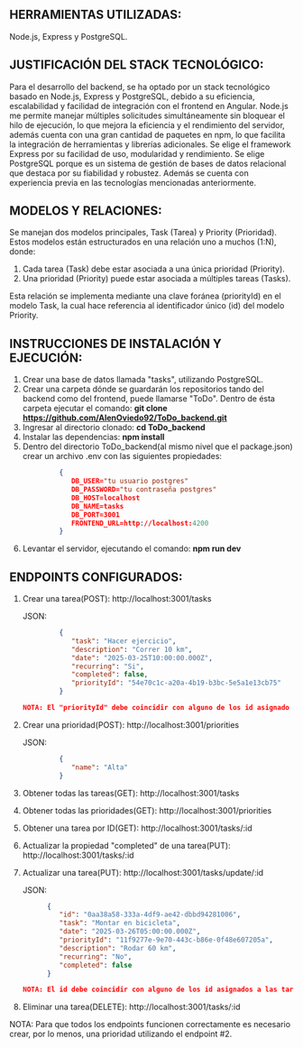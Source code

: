## **HERRAMIENTAS UTILIZADAS:**

Node.js, Express y PostgreSQL.

## **JUSTIFICACIÓN DEL STACK TECNOLÓGICO:**

Para el desarrollo del backend, se ha optado por un stack tecnológico basado en Node.js, Express y PostgreSQL, debido a su eficiencia, escalabilidad y facilidad de integración con el frontend en Angular. Node.js me permite manejar múltiples solicitudes simultáneamente sin bloquear el hilo de ejecución, lo que mejora la eficiencia y el rendimiento del servidor, además cuenta con una gran cantidad de paquetes en npm, lo que facilita la integración de herramientas y librerías adicionales. Se elige el framework Express por su facilidad de uso, modularidad y rendimiento. Se elige PostgreSQL porque es un sistema de gestión de bases de datos relacional que destaca por su fiabilidad y robustez. Además se cuenta con experiencia previa en las tecnologías mencionadas anteriormente.

## **MODELOS Y RELACIONES:**

Se manejan dos modelos principales, Task (Tarea) y Priority (Prioridad). Estos modelos están estructurados en una relación uno a muchos (1:N), donde:

1. Cada tarea (Task) debe estar asociada a una única prioridad (Priority).
2. Una prioridad (Priority) puede estar asociada a múltiples tareas (Tasks).
   
Esta relación se implementa mediante una clave foránea (priorityId) en el modelo Task, la cual hace referencia al identificador único (id) del modelo Priority.

## **INSTRUCCIONES DE INSTALACIÓN Y EJECUCIÓN:**

1. Crear una base de datos llamada "tasks", utilizando PostgreSQL.
2. Crear una carpeta dónde se guardarán los repositorios tando del backend como del frontend, puede llamarse "ToDo". Dentro de ésta carpeta ejecutar el comando: **git clone https://github.com/AlenOviedo92/ToDo_backend.git**
3. Ingresar al directorio clonado: **cd ToDo_backend**
4. Instalar las dependencias: **npm install**
5. Dentro del directorio ToDo_backend(al mismo nivel que el package.json) crear un archivo .env con las siguientes propiedades:
   ```json
            {
               DB_USER="tu usuario postgres"
               DB_PASSWORD="tu contraseña postgres"
               DB_HOST=localhost
               DB_NAME=tasks
               DB_PORT=3001
               FRONTEND_URL=http://localhost:4200
            }
6. Levantar el servidor, ejecutando el comando: **npm run dev**

## **ENDPOINTS CONFIGURADOS:**

1. Crear una tarea(POST): http://localhost:3001/tasks

   JSON:
   ```json
            { 
               "task": "Hacer ejercicio",
               "description": "Correr 10 km",
               "date": "2025-03-25T10:00:00.000Z",
               "recurring": "Si",
               "completed": false,
               "priorityId": "54e70c1c-a20a-4b19-b3bc-5e5a1e13cb75"
            }

   NOTA: El "priorityId" debe coincidir con alguno de los id asignado a las prioridades, se puede consultar con el endpoint #4.
   
2. Crear una prioridad(POST): http://localhost:3001/priorities

   JSON:
   ```json
            {
               "name": "Alta"
            }
   
3. Obtener todas las tareas(GET):  http://localhost:3001/tasks
   
4. Obtener todas las prioridades(GET):  http://localhost:3001/priorities
   
5. Obtener una tarea por ID(GET):  http://localhost:3001/tasks/:id
   
6. Actualizar la propiedad "completed" de una tarea(PUT):  http://localhost:3001/tasks/:id
   
7. Actualizar una tarea(PUT):  http://localhost:3001/tasks/update/:id

   JSON:
   ```json
         {
            "id": "0aa38a58-333a-4df9-ae42-dbbd94281006",                  
            "task": "Montar en bicicleta",
            "date": "2025-03-26T05:00:00.000Z",
            "priorityId": "11f9277e-9e70-443c-b86e-0f48e607205a",        
            "description": "Rodar 60 km",
            "recurring": "No",
            "completed": false
         }

   NOTA: El id debe coincidir con alguno de los id asignados a las tareas, se puede consultar con el endpoint #3. El priorityID debe coincidir con alguno de los id asignados a las prioridades, se puede consultar con el endpoint #4.
   
8. Eliminar una tarea(DELETE):  http://localhost:3001/tasks/:id

NOTA: Para que todos los endpoints funcionen correctamente es necesario crear, por lo menos, una prioridad utilizando el endpoint #2.




